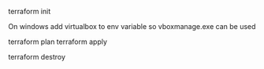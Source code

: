 terraform init

On windows add virtualbox to env variable so vboxmanage.exe can be used

terraform plan
terraform apply

terraform destroy

